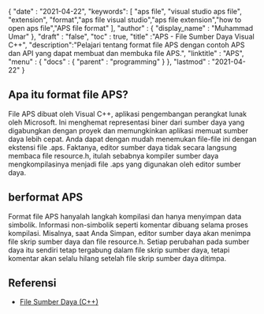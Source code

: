 {
  "date" : "2021-04-22",
  "keywords": [ "aps file", "visual studio aps file", "extension", "format","aps file visual studio","aps file extension","how to open aps file","APS file format" ],
  "author" : {
    "display_name" : "Muhammad Umar"
},
  "draft" : "false",
  "toc" : true,
  "title" :"APS - File Sumber Daya Visual C++",
  "description":"Pelajari tentang format file APS dengan contoh APS dan API yang dapat membuat dan membuka file APS.",
  "linktitle" : "APS",
  "menu" : {
    "docs" : {
      "parent" : "programming"
}
},
  "lastmod" : "2021-04-22"
}

## Apa itu format file APS?
File APS dibuat oleh Visual C++, aplikasi pengembangan perangkat lunak oleh Microsoft. Ini menghemat representasi biner dari sumber daya yang digabungkan dengan proyek dan memungkinkan aplikasi memuat sumber daya lebih cepat. Anda dapat dengan mudah menemukan file-file ini dengan ekstensi file .aps. Faktanya, editor sumber daya tidak secara langsung membaca file resource.h, itulah sebabnya kompiler sumber daya mengkompilasinya menjadi file .aps yang digunakan oleh editor sumber daya.

## berformat APS
Format file APS hanyalah langkah kompilasi dan hanya menyimpan data simbolik. Informasi non-simbolik seperti komentar dibuang selama proses kompilasi. Misalnya, saat Anda Simpan, editor sumber daya akan menimpa file skrip sumber daya dan file resource.h. Setiap perubahan pada sumber daya itu sendiri tetap tergabung dalam file skrip sumber daya, tetapi komentar akan selalu hilang setelah file skrip sumber daya ditimpa.


## Referensi

* [File Sumber Daya (C++)](https://learn.microsoft.com/en-us/cpp/windows/resource-files-visual-studio?view=msvc-160)
 


